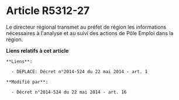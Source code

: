 # Article R5312-27

Le directeur régional transmet au préfet de région les informations nécessaires à l'analyse et au suivi des actions de Pôle
Emploi dans la région.

**Liens relatifs à cet article**

	**Liens**:

	  - DEPLACE: Décret n°2014-524 du 22 mai 2014 - art. 1

	**Modifié par**:

	  - Décret n°2014-524 du 22 mai 2014 - art. 16

